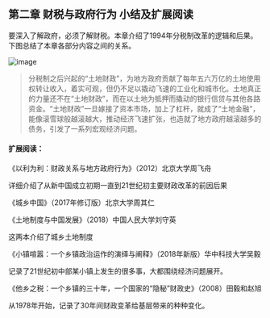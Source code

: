 ## 第二章 财税与政府行为 小结及扩展阅读
要深入了解政府，必须了解财税。本章介绍了1994年分税制改革的逻辑和后果。下图总结了本章各部分内容之间的关系。

![image](https://user-images.githubusercontent.com/30362018/209649367-c8443fb8-46ba-43b2-bdee-e565816dc718.png)


> 分税制之后兴起的“土地财政”，为地方政府贡献了每年五六万亿的土地使用权转让收入，着实可观，但仍不足以撬动飞速的工业化和城市化。土地真正的力量还不在“土地财政”，而在以土地为抵押而撬动的银行信贷与其他各路资金。“土地财政”一旦嫁接了资本市场，加上了杠杆，就成了“土地金融”，能像滚雪球般越滚越大，推动经济飞速扩张，也造就了地方政府越滚越多的债务，引发了一系列宏观经济问题。


#### 扩展阅读：
《以利为利：财政关系与地方政府行为》（2012）北京大学周飞舟

详细介绍了从新中国成立初期一直到21世纪初主要财政改革的前因后果

《城乡中国》（2017年修订版）北京大学周其仁

《土地制度与中国发展》（2018）中国人民大学刘守英

这两本介绍了城乡土地制度

《小镇喧嚣：一个乡镇政治运作的演绎与阐释》（2018年新版）华中科技大学吴毅

记录了21世纪初中部某小镇上发生的很多事，大都围绕经济问题展开。

《他乡之税：一个乡镇的三十年，一个国家的“隐秘”财政史》（2008）田毅和赵旭

从1978年开始，记录了30年间财政变革给基层带来的种种变化。
